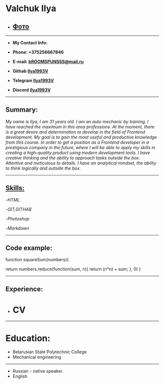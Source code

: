 # Valchuk Ilya # 

- ## [Фото](ttps://www.google.com/search?client=opera&hs=gYz&sca_esv=62677d62e4a19e1b&q=god+of+war&udm=2&fbs=AIIjpHzQki16q-8Z7j6aseYi2jA_7ULc2rHca4uvollDRmDIXrGupCS1I8Hr8BdVZbUpRCmTf3BWTVk30_plmMe1DETLRjsaB9dqS-pQKlEs1AkFy1746eomluOZesTYj1Q3OWyYydPUtYfDuu8NE8lbPAbGdf_prJCytbRV1EAJD2tITNUNeOpaK12yxK8jBtoeGuCG3VbsbmqAsuS7t4ixOMd2w8i3cYx2YveS-cRkwq9CgQLVE-P9T4e0qXRhOBrO2q2Wnzui&sa=X&ved=2ahUKEwj2l8L-u7COAxXaFBAIHe5ME0sQtKgLKAF6BAglEAE&biw=1312&bih=643&dpr=1#vhid=sLuRmrxgONCkkM&vssid=mosaic)
 
 
 <hr>
 
 - **My Contact Info:**

 
- **Phone: +375256667846**

- **E-mail: <bROOMSPUNSSS@mail.ru>**

- **Githab [Ilya1993V](https://github.com/Ilya1993V)**

- **Telegram [Ilya1993V](https://t.me/Ilya1993V)**

- **Discord** **[Ilya1993V](https://discord.com/channels/@Ilya1993V)**
<hr>

## Summary:


*My name is Ilya, I am 31 years old. I am an auto mechanic by training. I have reached the maximum in this area
professions. At the moment, there is a great desire and determination to develop in the field of Frontend development. My goal is to gain the most useful and productive knowledge from this course. In order to get a position as a Frontend developer in a prestigious company in the future, where I will be able to apply my skills in creating a high-quality product using modern development tools. I have creative thinking and the ability to approach tasks outside the box. Attentive and meticulous to details. I have an analytical mindset, the ability to think logically and outside the box.*
<hr>

## <Skills:>

-*HTML*

-*GIT,GITHAB*

-*Photoshop*

-*Markdown*
<hr>

## Code example:
function squareSum(numbers){

  return numbers.reduce(function(sum, n){
    return (n*n) + sum;
  }, 0)
}

<hr>

## Experience:

- # CV
<hr>

# Education:
- Belarusian State Polytechnic College
- Mechanical engineering
<hr>

- Russian - native speaker.
- English